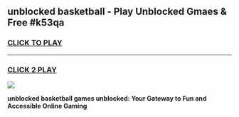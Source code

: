 
## unblocked basketball - Play Unblocked Gmaes & Free #k53qa
<h3>
<a href="https://news.freeplayer.one?title=unblocked_basketball&ref=03M">CLICK TO PLAY</a></h3>
<hr>

<h3>
<a href="https://news.freeplayer.one?title=unblocked_basketball&ref=03M">CLICK 2 PLAY</a>
  
</h3>

<a href="https://news.freeplayer.one?title=unblocked_basketball&ref=03M"><img src="https://clearcache.store/games.png"></a>


**unblocked basketball games unblocked: Your Gateway to Fun and Accessible Online Gaming**
